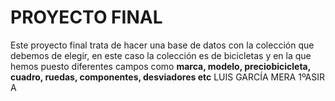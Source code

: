 # PROYECTO FINAL
Este proyecto final trata de hacer una base de datos con la colección que debemos de elegir, en este caso la colección es de bicicletas y en la que hemos puesto diferentes campos como **marca, modelo, preciobicicleta, cuadro, ruedas, componentes, desviadores etc**
LUIS GARCÍA MERA 1ºASIR A
